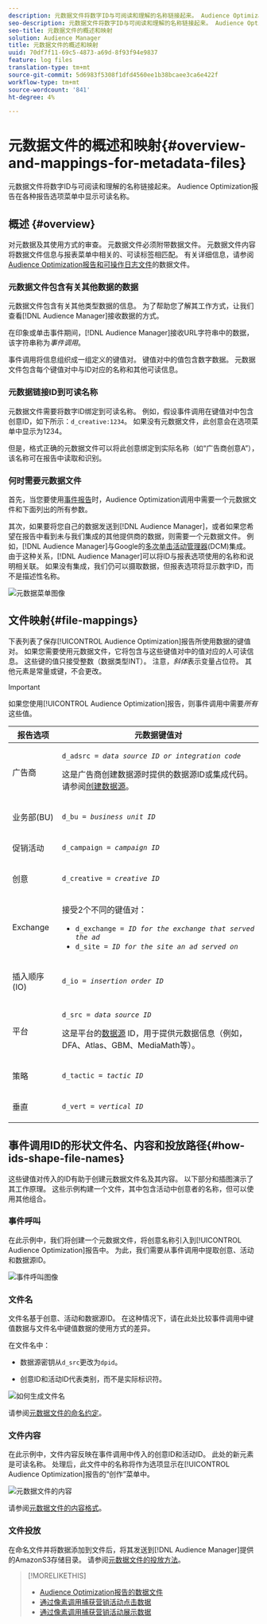 ```yaml
---
description: 元数据文件将数字ID与可阅读和理解的名称链接起来。 Audience Optimization报告在各种报告选项菜单中显示可读名称。
seo-description: 元数据文件将数字ID与可阅读和理解的名称链接起来。 Audience Optimization报告在各种报告选项菜单中显示可读名称。
seo-title: 元数据文件的概述和映射
solution: Audience Manager
title: 元数据文件的概述和映射
uuid: 70df7f11-69c5-4873-a69d-8f93f94e9837
feature: log files
translation-type: tm+mt
source-git-commit: 5d6983f5308f1dfd4560ee1b38bcaee3ca6e422f
workflow-type: tm+mt
source-wordcount: '841'
ht-degree: 4%

---
```



# 元数据文件的概述和映射{#overview-and-mappings-for-metadata-files}

元数据文件将数字ID与可阅读和理解的名称链接起来。 Audience Optimization报告在各种报告选项菜单中显示可读名称。

## 概述 {#overview}

对元数据及其使用方式的审查。 元数据文件必须附带数据文件。 元数据文件内容将数据文件信息与报表菜单中相关的、可读标签相匹配。 有关详细信息，请参阅[Audience Optimization报告和可操作日志文件](../../../reporting/audience-optimization-reports/metadata-files-intro/datafiles-intro.md)的数据文件。

### 元数据文件包含有关其他数据的数据

元数据文件包含有关其他类型数据的信息。 为了帮助您了解其工作方式，让我们查看[!DNL Audience Manager]接收数据的方式。

在印象或单击事件期间，[!DNL Audience Manager]接收URL字符串中的数据，该字符串称为&#x200B;*事件调用*。

事件调用将信息组织成一组定义的键值对。 键值对中的值包含数字数据。 元数据文件包含每个键值对中与ID对应的名称和其他可读信息。

### 元数据链接ID到可读名称

元数据文件需要将数字ID绑定到可读名称。 例如，假设事件调用在键值对中包含创意ID，如下所示：`d_creative:1234`。 如果没有元数据文件，此创意会在选项菜单中显示为1234。

但是，格式正确的元数据文件可以将此创意绑定到实际名称（如“广告商创意A”），该名称可在报告中读取和识别。

### 何时需要元数据文件

首先，当您要使用[事件报告](../../../reporting/audience-optimization-reports/audience-optimization-reports.md)时，Audience Optimization调用中需要一个元数据文件和下面列出的所有参数。

其次，如果要将您自己的数据发送到[!DNL Audience Manager]，或者如果您希望在报告中看到未与我们集成的其他提供商的数据，则需要一个元数据文件。 例如，[!DNL Audience Manager]与Google的[多次单击活动管理器](../../../reporting/audience-optimization-reports/aor-advertisers/import-dcm.md)(DCM)集成。 由于这种关系，[!DNL Audience Manager]可以将ID与报表选项使用的名称和说明相关联。 如果没有集成，我们仍可以摄取数据，但报表选项将显示数字ID，而不是描述性名称。

![元数据菜单图像](/help/using/reporting/audience-optimization-reports/metadata-files-intro/assets/metadata_menu.png)

## 文件映射{#file-mappings}

下表列表了保存[!UICONTROL Audience Optimization]报告所使用数据的键值对。 如果您需要使用元数据文件，它将包含与这些键值对中的值对应的人可读信息。 这些键的值只接受整数（数据类型INT）。 注意，*斜体*&#x200B;表示变量占位符。 其他元素是常量或键，不会更改。

>[!IMPORTANT]
>
>如果您使用[!UICONTROL Audience Optimization]报告，则事件调用中需要&#x200B;*所有*&#x200B;这些值。

<table id="table_B2C8C493080E449CA71C4EF07D9476BD"> 
 <thead> 
  <tr> 
   <th colname="col1" class="entry"> 报告选项 </th> 
   <th colname="col2" class="entry"> 元数据键值对 </th> 
  </tr> 
 </thead>
 <tbody> 
  <tr> 
   <td colname="col1"> <p>广告商 </p> </td> 
   <td colname="col2"> <p> <code>d_adsrc = <i>data source ID or integration code</i></code> </p> <p>这是广告商创建数据源时提供的数据源ID或集成代码。 请参阅<a href="../../../features/manage-datasources.md#create-data-source">创建数据源</a>。 </p> </td> 
  </tr> 
  <tr> 
   <td colname="col1"> <p>业务部(BU) </p> </td> 
   <td colname="col2"> <p> <code>d_bu = <i>business unit ID</i></code> </p> </td> 
  </tr> 
  <tr> 
   <td colname="col1"> <p>促销活动 </p> </td> 
   <td colname="col2"> <p> <code>d_campaign = <i>campaign ID</i></code> </p> </td> 
  </tr> 
  <tr> 
   <td colname="col1"> <p>创意 </p> </td> 
   <td colname="col2"> <p> <code>d_creative = <i>creative ID</i></code> </p> </td> 
  </tr> 
  <tr> 
   <td colname="col1"> <p>Exchange </p> </td> 
   <td colname="col2"> <p>接受2个不同的键值对： </p> 
    <ul id="ul_3B3B751A8A134096B0912E81A0983B9D"> 
     <li id="li_57BAC45A7B274AB695945E174A4D8A35"> <code>d_exchange = <i>ID for the exchange that served the ad</i></code> </li> 
     <li id="li_CCDF00DE59D3451C8EF590DD3E1A806D"> <code>d_site = <i>ID for the site an ad served on</i></code> </li> 
    </ul> </td> 
  </tr> 
  <tr> 
   <td colname="col1"> <p>插入顺序(IO) </p> </td> 
   <td colname="col2"> <p> <code>d_io = <i>insertion order ID</i></code> </p> </td> 
  </tr> 
  <tr> 
   <td colname="col1"> <p>平台 </p> </td> 
   <td colname="col2"> <p> <code>d_src = <i>data source ID</i></code> </p> <p>这是平台的<a href="../../../features/datasources-list-and-settings.md#data-sources-list-and-settings">数据源</a> ID，用于提供元数据信息（例如，DFA、Atlas、GBM、MediaMath等）。 </p> </td> 
  </tr> 
  <tr> 
   <td colname="col1"> <p>策略 </p> </td> 
   <td colname="col2"> <p> <code>d_tactic = <i>tactic ID</i></code> </p> </td> 
  </tr> 
  <tr> 
   <td colname="col1"> <p>垂直 </p> </td> 
   <td colname="col2"> <p> <code>d_vert = <i>vertical ID</i></code> </p> </td> 
  </tr> 
 </tbody> 
</table>

## 事件调用ID的形状文件名、内容和投放路径{#how-ids-shape-file-names}

这些键值对传入的ID有助于创建元数据文件名及其内容。 以下部分和插图演示了其工作原理。 这些示例构建一个文件，其中包含活动中创意者的名称，但可以使用其他组合。

### 事件呼叫

在此示例中，我们将创建一个元数据文件，将创意名称引入到[!UICONTROL Audience Optimization]报告中。 为此，我们需要从事件调用中提取创意、活动和数据源ID。

![事件呼叫图像](/help/using/reporting/audience-optimization-reports/metadata-files-intro/assets/metadata_file_event.png)

### 文件名

文件名基于创意、活动和数据源ID。 在这种情况下，请在此处比较事件调用中键值数据与文件名中键值数据的使用方式的差异。

在文件名中：

* 数据源密钥从`d_src`更改为`dpid`。

* 创意ID和活动ID代表类别，而不是实际标识符。

![如何生成文件名](/help/using/reporting/audience-optimization-reports/metadata-files-intro/assets/metadata_file_name.png)

请参阅[元数据文件的命名约定](../../../reporting/audience-optimization-reports/metadata-files-intro/metadata-file-names.md)。

### 文件内容

在此示例中，文件内容反映在事件调用中传入的创意ID和活动ID。 此处的新元素是可读名称。 处理后，此文件中的名称将作为选项显示在[!UICONTROL Audience Optimization]报告的“创作”菜单中。

![元数据文件的内容](/help/using/reporting/audience-optimization-reports/metadata-files-intro/assets/metadata_file_contents.png)

请参阅[元数据文件的内容格式](../../../reporting/audience-optimization-reports/metadata-files-intro/metadata-file-contents.md)。

### 文件投放

在命名文件并将数据添加到文件后，将其发送到[!DNL Audience Manager]提供的AmazonS3存储目录。 请参阅[元数据文件的投放方法](../../../reporting/audience-optimization-reports/metadata-files-intro/metadata-delivery-methods.md)。

>[!MORELIKETHIS]
>
>* [Audience Optimization报告的数据文件](../../../reporting/audience-optimization-reports/metadata-files-intro/datafiles-intro.md)
>* [通过像素调用捕获营销活动点击数据](../../../integration/media-data-integration/click-data-pixels.md)
>* [通过像素调用捕获营销活动展示数据](../../../integration/media-data-integration/impression-data-pixels.md)

